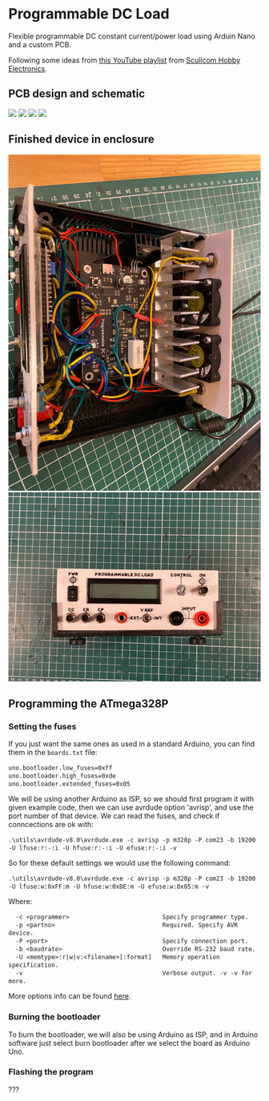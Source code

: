 # Programmable DC Load

Flexible programmable DC constant current/power load using Arduin Nano and a custom PCB.

Following some ideas from [this YouTube playlist](https://www.youtube.com/playlist?list=PLUMG8JNssPPzbr4LydbTcBrhoPlemu5Dt) from [Scullcom Hobby Electronics](https://www.youtube.com/@scullcomhobbyelectronics1702).

## PCB design and schematic

![](pics/schm.png)
![](pics/pcb_editor.png)
![](pics/pcb_3d_view.png)
![](pics/pcbs.jpg)

## Finished device in enclosure

![](pics/assembled_device.jpg)
![](pics/front_panel_printed.jpg)

## Programming the ATmega328P

### Setting the fuses

If you just want the same ones as used in a standard Arduino, you can find them in the ```boards.txt``` file:
```
uno.bootloader.low_fuses=0xff
uno.bootloader.high_fuses=0xde
uno.bootloader.extended_fuses=0x05
```

We will be using another Arduino as ISP, so we should first program it with given example code, then we can use avrdude option 'avrisp', and use the port number of that device. We can read the fuses, and check if conncections are ok with:
``` 
.\utils\avrdude-v8.0\avrdude.exe -c avrisp -p m328p -P com23 -b 19200 -U lfuse:r:-:i -U hfuse:r:-:i -U efuse:r:-:i -v
``` 

So for these default settings we would use the following command:
``` 
.\utils\avrdude-v8.0\avrdude.exe -c avrisp -p m328p -P com23 -b 19200 -U lfuse:w:0xFF:m -U hfuse:w:0xDE:m -U efuse:w:0x05:m -v
```
Where:
```
  -c <programmer>                          Specify programmer type.
  -p <partno>                              Required. Specify AVR device.
  -P <port>                                Specify connection port.
  -b <baudrate>                            Override RS-232 baud rate.
  -U <memtype>:r|w|v:<filename>[:format]   Memory operation specification.
  -v                                       Verbose output. -v -v for more.
```
More options info can be found [here](https://www.nongnu.org/avrdude/user-manual/avrdude_3.html).


### Burning the bootloader

To burn the bootloader, we will also be using Arduino as ISP, and in Arduino software just select burn bootloader after we select the board as Arduino Uno.


### Flashing the program

???
